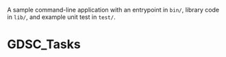 A sample command-line application with an entrypoint in `bin/`, library code
in `lib/`, and example unit test in `test/`.
# GDSC_Tasks
